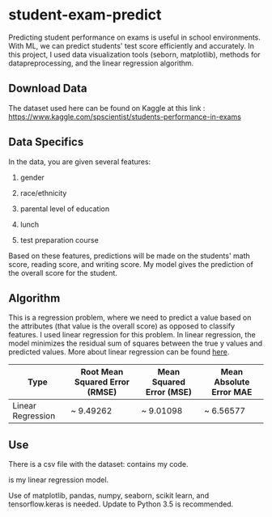 # student-exam-predict
Predicting student performance on exams is useful in school environments. With ML, we can predict students' test score efficiently and accurately. 
In this project, I used data visualization tools (seborn, matplotlib), methods for datapreprocessing, and the linear regression algorithm.
## Download Data
The dataset used here can be found on Kaggle at this link : https://www.kaggle.com/spscientist/students-performance-in-exams
## Data Specifics
In the data, you are given several features: 

 1. gender
 
 2. race/ethnicity
 
 3. parental level of education
 
 4. lunch
 
 5. test preparation course
 
Based on these features, predictions will be made on the students' math score, reading score, and writing score. 
My model gives the prediction of the overall score for the student.
## Algorithm
This is a regression problem, where we need to predict a value based on the attributes (that value is the overall score) as opposed to classify features. I used linear regression for this problem. In linear regression, the model minimizes the residual sum of squares between the true y values and predicted values. More about linear regression can be found [here](https://en.wikipedia.org/wiki/Linear_regression#:~:text=In%20statistics%2C%20linear%20regression%20is,as%20dependent%20and%20independent%20variables).

| Type | Root Mean Squared Error (RMSE) |  Mean Squared Error (MSE)| Mean Absolute Error MAE|
|--|--|--|--|
| Linear Regression | ~ 9.49262 | ~ 9.01098|  ~ 6.56577|
## Use
There is a csv file with the dataset: 
        contains my code.
        
        
  is my linear regression model.
        
Use of matplotlib, pandas, numpy, seaborn, scikit learn, and tensorflow.keras is needed. Update to Python 3.5 is recommended.
